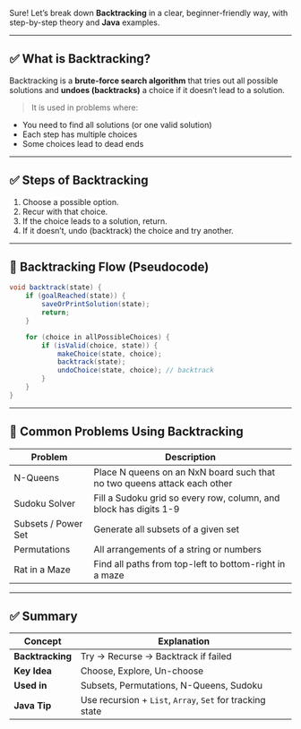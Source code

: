 
Sure! Let’s break down **Backtracking** in a clear, beginner-friendly way, with step-by-step theory and **Java** examples.

---

## ✅ What is Backtracking?

Backtracking is a **brute-force search algorithm** that tries out all possible solutions and **undoes (backtracks)** a choice if it doesn’t lead to a solution.

> It is used in problems where:

* You need to find all solutions (or one valid solution)
* Each step has multiple choices
* Some choices lead to dead ends

---

## ✅ Steps of Backtracking

1. Choose a possible option.
2. Recur with that choice.
3. If the choice leads to a solution, return.
4. If it doesn’t, undo (backtrack) the choice and try another.

---

## 🔁 Backtracking Flow (Pseudocode)

```java
void backtrack(state) {
    if (goalReached(state)) {
        saveOrPrintSolution(state);
        return;
    }

    for (choice in allPossibleChoices) {
        if (isValid(choice, state)) {
            makeChoice(state, choice);
            backtrack(state);
            undoChoice(state, choice); // backtrack
        }
    }
}
```

---

## 🧠 Common Problems Using Backtracking

| Problem             | Description                                                              |
| ------------------- | ------------------------------------------------------------------------ |
| N-Queens            | Place N queens on an NxN board such that no two queens attack each other |
| Sudoku Solver       | Fill a Sudoku grid so every row, column, and block has digits 1-9        |
| Subsets / Power Set | Generate all subsets of a given set                                      |
| Permutations        | All arrangements of a string or numbers                                  |
| Rat in a Maze       | Find all paths from top-left to bottom-right in a maze                   |

---



## ✅ Summary

| Concept          | Explanation                                               |
| ---------------- | --------------------------------------------------------- |
| **Backtracking** | Try → Recurse → Backtrack if failed                       |
| **Key Idea**     | Choose, Explore, Un-choose                                |
| **Used in**      | Subsets, Permutations, N-Queens, Sudoku                   |
| **Java Tip**     | Use recursion + `List`, `Array`, `Set` for tracking state |

